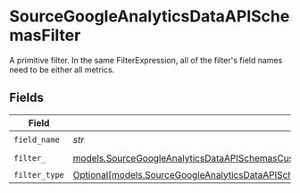 # SourceGoogleAnalyticsDataAPISchemasFilter

A primitive filter. In the same FilterExpression, all of the filter's field names need to be either all metrics.


## Fields

| Field                                                                                                                                                                                                                | Type                                                                                                                                                                                                                 | Required                                                                                                                                                                                                             | Description                                                                                                                                                                                                          |
| -------------------------------------------------------------------------------------------------------------------------------------------------------------------------------------------------------------------- | -------------------------------------------------------------------------------------------------------------------------------------------------------------------------------------------------------------------- | -------------------------------------------------------------------------------------------------------------------------------------------------------------------------------------------------------------------- | -------------------------------------------------------------------------------------------------------------------------------------------------------------------------------------------------------------------- |
| `field_name`                                                                                                                                                                                                         | *str*                                                                                                                                                                                                                | :heavy_check_mark:                                                                                                                                                                                                   | N/A                                                                                                                                                                                                                  |
| `filter_`                                                                                                                                                                                                            | [models.SourceGoogleAnalyticsDataAPISchemasCustomReportsArrayMetricFilterFilter](../models/sourcegoogleanalyticsdataapischemascustomreportsarraymetricfilterfilter.md)                                               | :heavy_check_mark:                                                                                                                                                                                                   | N/A                                                                                                                                                                                                                  |
| `filter_type`                                                                                                                                                                                                        | [Optional[models.SourceGoogleAnalyticsDataAPISchemasCustomReportsArrayMetricFilterMetricsFilter4FilterType]](../models/sourcegoogleanalyticsdataapischemascustomreportsarraymetricfiltermetricsfilter4filtertype.md) | :heavy_minus_sign:                                                                                                                                                                                                   | N/A                                                                                                                                                                                                                  |